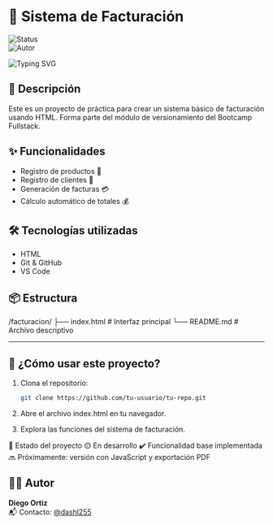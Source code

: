 # 💼 Sistema de Facturación

![Status](https://img.shields.io/badge/Estado-En%20Desarrollo-orange)  
![Autor](https://img.shields.io/badge/Autor-Diego%20Ortiz-blue)

![Typing SVG](https://readme-typing-svg.demolab.com/?lines=Prueba+de+repositorio+para+README;Creado+por+Diego+Ortiz;Proyecto+de+facturación+HTML)

## 🧾 Descripción

Este es un proyecto de práctica para crear un sistema básico de facturación usando HTML. Forma parte del módulo de versionamiento del Bootcamp Fullstack.

## ✨ Funcionalidades

- Registro de productos 🧃
- Registro de clientes 🧍
- Generación de facturas 💳
- Cálculo automático de totales 💰

## 🛠 Tecnologías utilizadas

- HTML
- Git & GitHub
- VS Code

## 📦 Estructura

/facturacion/
├── index.html # Interfaz principal
└── README.md # Archivo descriptivo

---

## 🚀 ¿Cómo usar este proyecto?

1. Clona el repositorio:
   ```bash
   git clone https://github.com/tu-usuario/tu-repo.git

2. Abre el archivo index.html en tu navegador.

3. Explora las funciones del sistema de facturación.

📌 Estado del proyecto
🟡 En desarrollo
✔️ Funcionalidad base implementada
🔜 Próximamente: versión con JavaScript y exportación PDF

## 👨‍💻 Autor

**Diego Ortiz**  
📬 Contacto: [@dashl255](https://github.com/dashl255)

